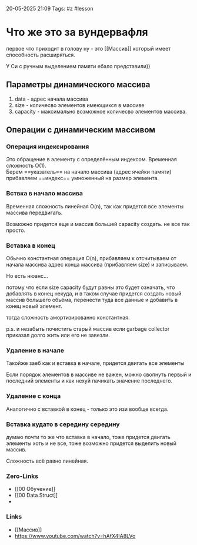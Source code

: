 20-05-2025 21:09
Tags: #z #lesson 
# Что же это за вундервафля

первое что приходит в голову ну - это [[Массив]]
который имеет способность расширяться.

У Си с ручным выделением памяти ебало представили))

## Параметры динамического массива

1. data - адрес начала массива
2. size - количесво элементов имеющихся в массиве
3. capacity - максимально возможное количесво элементов массива.
## Операции с динамическим массивом

### Операция индексирования 

Это обращение в элементу с определённым индексом.
Временная сложность O(1).  
Берем ==указатель== на начало массива (адрес ячейки памяти) прибавляем ==индекс== умноженный на размер элемента.

### Вствка в начало массива

Временная сложность линейная O(n), так как придется все элементы массива передвигать.

Возможно придется еще и массив большей capacity создать. не все так просто.
### Вставка в конец

Обычно константная операция O(n), прибавляем к отсчитываем от начала массива адрес конца массива (прибавляем size) и записываем.

Но есть нюанс...
 
потому что если size  capacity будут равны это будет означать, что добавлять в конец некуда, и в таком случае придется создать новый массив большего обьёма, перенести туда все данные и добавить в конец новый элемент.

тогда сложность амортизированно константная.

p.s. и незабыть почистить старый массив если garbage collector приказал долго жить или его не завезли.

### Удаление в начале

Такойже заеб как и вставка в начале, придется двигать все элементы

Если порядок элементов в массиве не важен, можно свопнуть первый и последний элементы и как нехуй пачикать значение последнего.
### Удаление с конца

Аналогично с вставкой в конец - только это изи вообще всегда.

### Вставка кудато в середину середину

думаю почти то же что вставка в начало, тоже придется двигать элементы хоть и не все, тоже возможно придется выделить новый массив.

Сложность всё равно линейная.

### Zero-Links
- [[00 Обучение]]
- [[00 Data Struct]]
- 


### Links
- [[Массив]]
- https://www.youtube.com/watch?v=hAfX4IA8LVo
